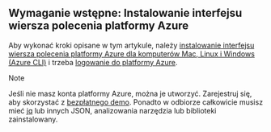 ## <a name="prerequisite-install-the-azure-cli"></a>Wymaganie wstępne: Instalowanie interfejsu wiersza polecenia platformy Azure
Aby wykonać kroki opisane w tym artykule, należy [instalowanie interfejsu wiersza polecenia platformy Azure dla komputerów Mac, Linux i Windows (Azure CLI)](../articles/cli-install-nodejs.md) i trzeba [logowanie do platformy Azure](/cli/azure/authenticate-azure-cli). 

> [!NOTE]
> Jeśli nie masz konta platformy Azure, można je utworzyć. Zarejestruj się, aby skorzystać z [bezpłatnego demo](../articles/active-directory/fundamentals/sign-up-organization.md). Ponadto w odbiorze całkowicie musisz mieć [jq](https://stedolan.github.io/jq/) lub innych JSON, analizowania narzędzia lub biblioteki zainstalowany.
> 
> 

